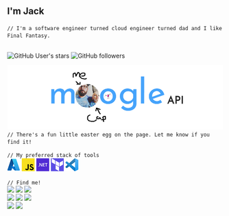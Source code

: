 ## I'm Jack  
`// I'm a software engineer turned cloud engineer turned dad and I like Final Fantasy.`  
<br/>

![GitHub User's stars](https://img.shields.io/github/stars/jackfperryjr?style=social)
![GitHub followers](https://img.shields.io/github/followers/jackfperryjr?style=social)
<br/>

[![](/assets/moogleapi-cap.png)](https://www.moogleapi.com)  
`// There's a fun little easter egg on the page. Let me know if you find it!`
<br/>

`// My preferred stack of tools`  
![](/assets/azure.png)
![](/assets/js.png)
![](/assets/net.png)
![](/assets/terraform.png)
![](/assets/vscode.png)

`// Find me!`  
![](https://img.shields.io/badge/dragonrealms-ask!-white)
![](https://img.shields.io/badge/twitter-jackfperryjr-informational)
![](https://img.shields.io/badge/instagram-jackfperryjr-orange)  
![](https://img.shields.io/badge/steam-jackfperryjr-%23203354)
![](https://img.shields.io/badge/discord-jackfperryjr%235508-blueviolet)
![](https://img.shields.io/badge/linkedin-jackfperryjr-informational)  
![](https://img.shields.io/badge/gmail-jackfperryjr-red)
![](https://img.shields.io/badge/zoom-jackfperryjr-blue)

<br/>  

## 
